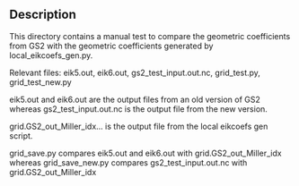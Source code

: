## Description
This directory contains a manual test to compare the geometric coefficients from GS2 with the geometric coefficients generated by local_eikcoefs_gen.py.

Relevant files: eik5.out, eik6.out, gs2_test_input.out.nc, grid_test.py, grid_test_new.py

eik5.out and eik6.out are the output files from an old version of GS2 whereas gs2_test_input.out.nc is the output file from the new version. 

grid.GS2_out_Miller_idx... is the output file from the local eikcoefs gen script. 

grid_save.py compares eik5.out and eik6.out with grid.GS2_out_Miller_idx whereas grid_save_new.py compares gs2_test_input.out.nc with grid.GS2_out_Miller_idx 
